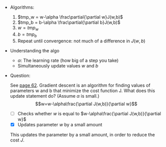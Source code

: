 * Algorithms:
    1. $tmp_w = w-\alpha \frac\partial{\partial w}J(w,b)$
    2. $tmp_b = b-\alpha \frac\partial{\partial b}J(w,b)$
    3. $w=tmp_w$
    4. $b=tmp_b$
    3. Repeat until convergence: not much of a difference in $J(w,b)$
* Understanding the algo
    * $\alpha$: The learning rate (how big of a step you take)
    * Simultaneously update values $w$ and $b$
* Question:

    See [page 62](../Lecture.pdf). Gradient descent is an algorithm for finding values of parameters w and b that minimize the cost function J. What does this update statement do? (Assume $\alpha$ is small.) $$w=w-\alpha\frac{\partial J(w,b)}{\partial w}$$

    * [ ] Checks whether $w$ is equal to $w-\alpha\frac{\partial J(w,b)}{\partial w}$
    * [x] Updates parameter $w$ by a small amount

    This updates the parameter by a small amount, in order to reduce the cost $J$.